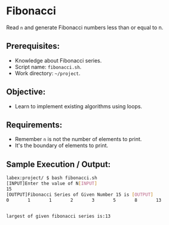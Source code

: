 # Fibonacci

Read `n` and generate Fibonacci numbers less than or equal to n.

## Prerequisites:

- Knowledge about Fibonacci series.
- Script name: `fibonacci.sh`.
- Work directory: `~/project`.

## Objective:

- Learn to implement existing algorithms using loops.

## Requirements:

- Remember `n` is not the number of elements to print.
- It's the boundary of elements to print.

## Sample Execution / Output:

```bash
labex:project/ $ bash fibonacci.sh 
[INPUT]Enter the value of N[INPUT]
15
[OUTPUT]Fibonacci Series of Given Number 15 is [OUTPUT]
0       1       1       2       3       5       8       13


largest of given fibonacci series is:13
```

